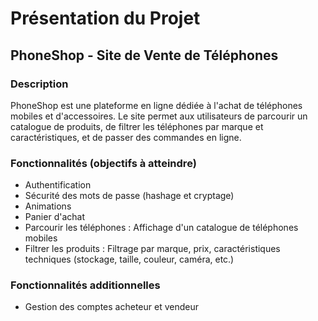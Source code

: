 # Présentation du Projet

## PhoneShop - Site de Vente de Téléphones

### Description
PhoneShop est une plateforme en ligne dédiée à l'achat de téléphones mobiles et d'accessoires. Le site permet aux utilisateurs de parcourir un catalogue de produits, de filtrer les téléphones par marque et caractéristiques, et de passer des commandes en ligne.

### Fonctionnalités (objectifs à atteindre)
- Authentification
- Sécurité des mots de passe (hashage et cryptage)
- Animations
- Panier d'achat
- Parcourir les téléphones : Affichage d'un catalogue de téléphones mobiles
- Filtrer les produits : Filtrage par marque, prix, caractéristiques techniques (stockage, taille, couleur, caméra, etc.)

### Fonctionnalités additionnelles
- Gestion des comptes acheteur et vendeur
